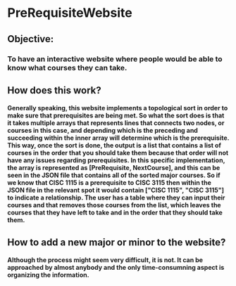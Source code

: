 # PreRequisiteWebsite
## Objective:
### To have an interactive website where people would be able to know what courses they can take.
## How does this work? 
#### Generally speaking, this website implements a topological sort in order to make sure that prerequisites are being met. So what the sort does is that it takes multiple arrays that represents lines that connects two nodes, or courses in this case, and depending which is the preceding and succeeding within the inner array will determine which is the prerequisite. This way, once the sort is done, the output is a list that contains a list of courses in the order that you should take them because that order will not have any issues regarding prerequisites. In this specific implementation, the array is represented as [PreRequisite, NextCourse], and this can be seen in the JSON file that contains all of the sorted major courses. So if we know that CISC 1115 is a prerequisite to CISC 3115 then within the JSON file in the relevant spot it would contain ["CISC 1115", "CISC 3115"] to indicate a relationship. The user has a table where they can input their courses and that removes those courses from the list, which leaves the courses that they have left to take and in the order that they should take them.
## How to add a new major or minor to the website? 
#### Although the process might seem very difficult, it is not. It can be approached by almost anybody and the only time-consumning aspect is organizing the information.
